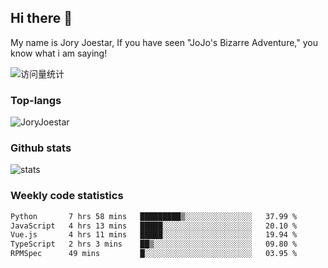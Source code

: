 ## Hi there 👋

My name is Jory Joestar, If you have seen "JoJo's Bizarre Adventure," you know what i am saying! 

<img src="https://komarev.com/ghpvc/?username=JoryJoestar&label=Views&color=0e75b6&style=flat" alt="访问量统计" />

### Top-langs

<p><img src="https://github-readme-stats.vercel.app/api/top-langs?username=JoryJoestar&show_icons=true&locale=en&layout=compact&size_weight=0&count_weight=1" alt="JoryJoestar" /></p>   

### Github stats

<picture>
  <source
    srcset="https://github-readme-stats-au6v.vercel.app/api?username=JoryJoestar&count_private=true&show_icons=true"
    media="(prefers-color-scheme: dark)"
  />
  <source
    srcset="https://github-readme-stats-au6v.vercel.app/api?username=JoryJoestar&count_private=true&show_icons=true"
    media="(prefers-color-scheme: light), (prefers-color-scheme: no-preference)"
  />
  <img src="https://github-readme-stats-au6v.vercel.app/api?username=JoryJoestar&count_private=true&show_icons=true&hide_rank=true" alt="stats"/>
</picture>

###  Weekly code statistics

<!--START_SECTION:waka-->

```txt
Python       7 hrs 58 mins   █████████▒░░░░░░░░░░░░░░░   37.99 %
JavaScript   4 hrs 13 mins   █████░░░░░░░░░░░░░░░░░░░░   20.10 %
Vue.js       4 hrs 11 mins   █████░░░░░░░░░░░░░░░░░░░░   19.94 %
TypeScript   2 hrs 3 mins    ██▒░░░░░░░░░░░░░░░░░░░░░░   09.80 %
RPMSpec      49 mins         █░░░░░░░░░░░░░░░░░░░░░░░░   03.95 %
```

<!--END_SECTION:waka-->
